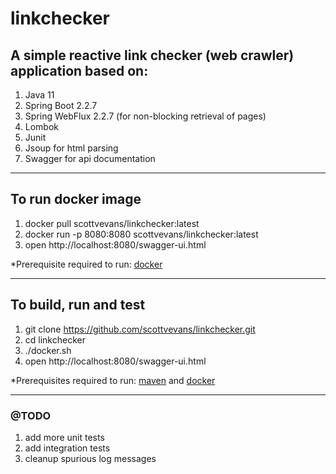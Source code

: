 # linkchecker

## A simple reactive link checker (web crawler) application based on:
1. Java 11
2. Spring Boot 2.2.7 
3. Spring WebFlux 2.2.7 (for non-blocking retrieval of pages)
4. Lombok
5. Junit
6. Jsoup for html parsing
7. Swagger for api documentation

---

## To run docker image
1. docker pull scottvevans/linkchecker:latest
2. docker run -p 8080:8080 scottvevans/linkchecker:latest
3. open http://localhost:8080/swagger-ui.html

*Prerequisite required to run: [docker](https://www.docker.com/get-started)

---

## To build, run and test
1. git clone https://github.com/scottvevans/linkchecker.git
2. cd linkchecker
3. ./docker.sh
4. open http://localhost:8080/swagger-ui.html

*Prerequisites required to run: [maven](https://maven.apache.org/download.cgi) and [docker](https://www.docker.com/get-started)

---

### @TODO
1. add more unit tests
2. add integration tests
3. cleanup spurious log messages







